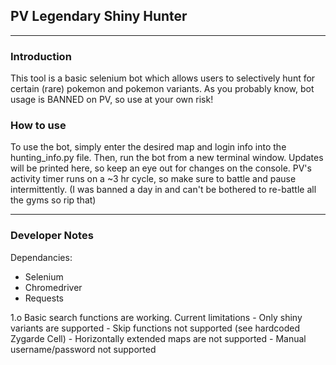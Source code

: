 ## PV Legendary Shiny Hunter
---
### Introduction
This tool is a basic selenium bot which allows users to selectively hunt for 
certain (rare) pokemon and pokemon variants. As you probably know, bot usage 
is BANNED on PV, so use at your own risk!

### How to use
To use the bot, simply enter the desired map and login info into the 
hunting_info.py file. Then, run the bot from a new terminal window. Updates 
will be printed here, so keep an eye out for changes on the console. PV's 
activity timer runs on a ~3 hr cycle, so make sure to battle and pause 
intermittently. (I was banned a day in and can't be bothered to re-battle 
all the gyms so rip that)

---
### Developer Notes
Dependancies:
- Selenium
- Chromedriver
- Requests

1.o Basic search functions are working. Current limitations
    - Only shiny variants are supported
    - Skip functions not supported (see hardcoded Zygarde Cell)
    - Horizontally extended maps are not supported
    - Manual username/password not supported
